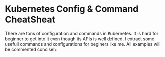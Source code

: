 # Kubernetes Config & Command CheatSheat

There are tons of configuration and commands in Kubernetes. It is hard for beginner to get into it even though its APIs is well defined. I extract some usefull commands and configurations for beginers like me. All examples will be commented concisely.